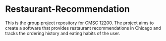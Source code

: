 # Restaurant-Recommendation
This is the group project repository for CMSC 12200. The project aims to create a software that provides restaurant recommendations in Chicago and tracks the ordering history and eating habits of the user.
